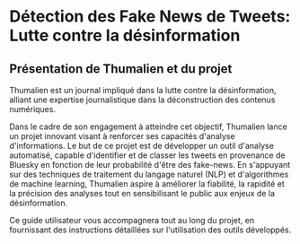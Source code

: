 # **Détection des Fake News de Tweets: Lutte contre la désinformation**

## **Présentation de Thumalien et du projet**

Thumalien est un journal impliqué dans la lutte contre la désinformation, alliant une expertise journalistique dans la déconstruction des contenus numériques.

Dans le cadre de son engagement à atteindre cet objectif, Thumalien lance un projet innovant visant à renforcer ses capacités d'analyse d'informations. Le but de ce projet est de développer un outil d'analyse automatisé, capable d'identifier et de classer les tweets en provenance de Bluesky en fonction de leur probabilité d'être des fake-news. En s'appuyant sur des techniques de traitement du langage naturel (NLP) et d'algorithmes de machine learning, Thumalien aspire à améliorer la fiabilité, la rapidité et la précision des analyses tout en sensibilisant le public aux enjeux de la désinformation.

Ce guide utilisateur vous accompagnera tout au long du projet, en fournissant des instructions détaillées sur l'utilisation des outils développés.